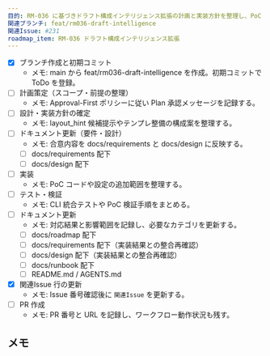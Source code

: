 ```yaml
---
目的: RM-036 に基づきドラフト構成インテリジェンス拡張の計画と実装方針を整理し、PoC 対象を特定する
関連ブランチ: feat/rm036-draft-intelligence
関連Issue: #231
roadmap_item: RM-036 ドラフト構成インテリジェンス拡張
---
```


- [x] ブランチ作成と初期コミット
  - メモ: main から feat/rm036-draft-intelligence を作成。初期コミットで ToDo を登録。
- [ ] 計画策定（スコープ・前提の整理）
  - メモ: Approval-First ポリシーに従い Plan 承認メッセージを記録する。
- [ ] 設計・実装方針の確定
  - メモ: layout_hint 候補提示やテンプレ整備の構成案を整理する。
- [ ] ドキュメント更新（要件・設計）
  - メモ: 合意内容を docs/requirements と docs/design に反映する。
  - [ ] docs/requirements 配下
  - [ ] docs/design 配下
- [ ] 実装
  - メモ: PoC コードや設定の追加範囲を整理する。
- [ ] テスト・検証
  - メモ: CLI 統合テストや PoC 検証手順をまとめる。
- [ ] ドキュメント更新
  - メモ: 対応結果と影響範囲を記録し、必要なカテゴリを更新する。
  - [ ] docs/roadmap 配下
  - [ ] docs/requirements 配下（実装結果との整合再確認）
  - [ ] docs/design 配下（実装結果との整合再確認）
  - [ ] docs/runbook 配下
  - [ ] README.md / AGENTS.md
- [x] 関連Issue 行の更新
  - メモ: Issue 番号確認後に `関連Issue` を更新する。
- [ ] PR 作成
  - メモ: PR 番号と URL を記録し、ワークフロー動作状況も残す。

## メモ
